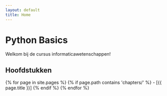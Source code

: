 ```yaml
---
layout: default
title: Home
---
```


# Python Basics

Welkom bij de cursus informaticawetenschappen!


## Hoofdstukken

{% for page in site.pages %}
  {% if page.path contains 'chapters/' %}
    - [{{ page.title }}]
  {% endif %}
{% endfor %}